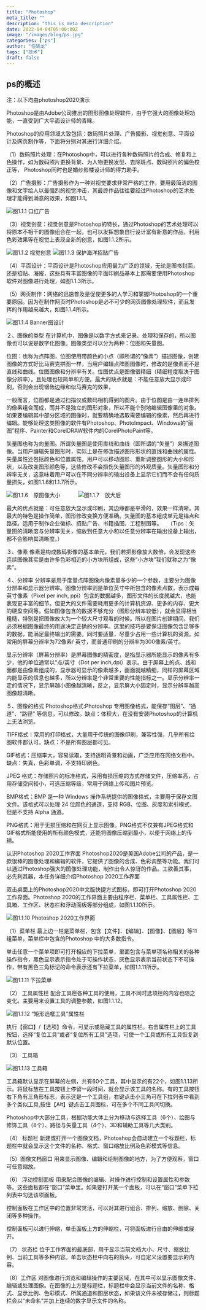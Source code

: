 ```yaml
---
title: "Photoshop"
meta_title: ""
description: "this is meta description"
date: 2022-04-04T05:00:00Z
image: "/images/blog/ps.jpg"
categories: ["ps"]
author: "任晓龙"
tags: ["技术"]
draft: false
---
```


## ps的概述

注：以下均由photoshop2020演示

Photoshop是由Adobe公司推出的图形图像处理软件，由于它强大的图像处理功能，一直受到广大平面设计师的青睐。

Photoshop的应用领域大致包括：数码照片处理、广告摄影、视觉创意、平面设计及网页制作等，下面将分别对其进行详细介绍。

（1）数码照片处理：在Photoshop中，可以进行各种数码照片的合成、修复和上色操作，如为数码照片更换背景、为人物更换发型、去除斑点、数码照片的偏色校正等， Photoshop同时也是婚纱影楼设计师的得力助手。

（2）广告摄影：广告摄影作为一种对视觉要求非常严格的工作，要用最简洁的图像和文字给人以最强烈的视觉冲击，其最终作品往往要经过Photoshop的艺术处理才能得到满意的效果，如图1.1.1。


![图1.1.1   口红广告](/images/blog/口红.png)           

（3）视觉创意：视觉创意是Photoshop的特长，通过Photoshop的艺术处理可以将原本不相干的图像组合在一起，也可以发挥想象自行设计富有新意的作品，利用色彩效果等在视觉上表现全新的创意，如图1.1.2所示。

![图1.1.2   视觉创意](/images/blog/视觉.png)      ![图1.1.3   保护海洋招贴广告](/images/blog/海洋.png)

（4）平面设计：平面设计是Photoshop应用最为广泛的领域，无论是图书封面，还是招贴、海报，这些具有丰富图像的平面印刷品基本上都需要使用Photoshop软件对图像进行处理，如图1.1.3所示。

（5）网页制作：网络的迅速普及是促使更多的人学习和掌握Photoshop的一个重要原因。因为在制作网页时Photoshop是必不可少的网页图像处理软件，而且发挥的作用越来越大，如图1.1.4所示。



![图1.1.4  Banner图设计](/images/blog/品牌.png)

２、图像的类型
在计算机中，图像是以数字方式来记录、处理和保存的，所以图像也可以说是数字化图像。图像类型可以分为两种：位图和矢量图。

位图：也称为点阵图，位图使用带颜色的小点（即所谓的“像素”）描述图像，创建图像的方式好比马赛克拼图一样，当用户编辑点阵图图像时，修改的是像素而不是直线和曲线。位图图像和分辨率有关。位图优点是图像很精细（精细程度取决于图像分辨率），且处理也较简单和方便。最大的缺点就是：不能任意放大显示或印刷，否则会出现锯齿边缘和似马赛克的效果，

一般而言，位图都是通过扫描仪或数码相机得到的图片。由于位图是由一连串排列的像素组合而成，而并不是独立的图形对象，所以不能个别地编辑图像里的对象。如果要编辑其中部分区域的图像时，就要精确地选取需要编辑的像素，然后再进行编辑。能够处理这类图像的软件有Photoshop、PhotoImpact、Windows的“画图”程序、Painter和CorelDRAW软件内的CorelPhotoPaint等。

矢量图也称为向量图。所谓矢量图是使用直线和曲线（即所谓的“矢量”）来描述图像。当用户编辑矢量图形时，实际上是在修改描述图形形状的直线和曲线的属性。矢量属性还包括颜色和位置属性。用户可以移动图形、重新调整图形的大小和形状，以及改变图形颜色等，这些修改不会损伤矢量图形的外观质量。矢量图形和分辨率无关，这意味着用户可以在不同分辨率的输出设备上显示它们而不会有任何质量损失，如图1.1.6和1.1.7所示。

 

 

![图1.1.6　原图像大小](/images/blog/花.png)　　　                           ![图1.1.7　放大后](/images/blog/花1.png)

最大的优点就是：可任意放大显示或印刷，其边缘都是平滑的，效果一样清晰。其最大的特色是操作简单，图形修改变换方便准确。矢量图的基本组成单元是锚点和路径。适用于制作企业徽标、招贴广告、书籍插图、工程制图等。　　（Tips：矢量图的清晰度与分辨率无关，缩放到任意大小和以任意分辨率在输出设备上输出，都不会影响其清晰度。）

３、像素
像素是构成数码影像的基本单元，我们若把影像放大数倍，会发现这些连续图像其实是由许多色彩相近的小方块所组成，这些“小方块”我们就称之为“像素”。

４、分辨率
分辨率是用于度量点阵图像内像素量多少的一个参数，主要分为图像分辨率和显示器分辨率。图像分辨率则是单位英寸中所包含的像素点数，表示成每英寸像素（Pixel per inch, ppi）包含的数据越多，图形文件的长度就越大，也能表现更丰富的细节。但更大的文件需要耗用更多的计算机资源、更多的内存、更大的硬盘空间等。假如图像包含的数据不够充分（图形分辨率较低），就会显得相当粗糙，特别是把图像放大为一个较大尺寸观看的时候。所以在图片创建期间，我们必须根据图像最终的用途决定正确的分辨率。这里的技巧是要保证图像包含足够多的数据，能满足最终输出的需要。同时要适量，尽量少占用一些计算机的资源。如常用的屏幕分辨率为72像素/ 英寸，而普通印刷的分辨率为300像素/英寸。

显示分辨率（屏幕分辨率）是屏幕图像的精密度，是指显示器所能显示的像素有多少，他的单位通常以“点/英寸（Dot per inch,dpi）表示。由于屏幕上的点、线和面都是由像素组成的，显示器可显示的像素越多，画面就越精细，同样的屏幕区域内能显示的信息也越多，所以分辨率是个非常重要的性能指标之一。显示分辨率一定的情况下，显示屏越小图像越清晰，反之，显示屏大小固定时，显示分辨率越高图像越清晰。

５、图像的格式
Photoshop格式:Photoshop 专用图像格式，能保存“图层”、“通道”、“路径” 等信息，可以修改。缺点：体积大，在没有安装Photoshop的计算机上无法浏览。

TIFF格式：常用的打印格式，大量用于传统的图像印刷，兼容性强，几乎所有绘图软件都认可。缺点：不是所有图层都可见。

GIF格式：压缩率大，容易读取，支持透明背景和动画，广泛应用在网络文档中。缺点：失真，色彩单调，不支持印刷色。 

JPEG 格式：存储照片的标准格式，采用有损压缩的方式存储文件，压缩率高，占用存储空间较小，可选压缩等级，常用于网络上传和图片预览。

BMP格式：BMP 是一种 Windows 操作系统提供的图像格式，主要用于保存文图文件。该格式可以处理 24 位颜色的通道，支持 RGB、位图、灰度和索引模式，但是不支持 Alpha 通道。 

PNG格式：用于无损压缩和在网页上显示图像。PNG格式不仅兼有JPEG格式和GIF格式所能使用的所有颜色模式，还能将图像压缩到最小，以便于网络上的传输。

  认识Photoshop 2020工作界面
Photoshop2020是美国Adobe公司的产品，是一款很棒的图像处理和编辑的软件，它提供了图像的合成、色彩调整等功能。我们可以通过Photoshop强大的图像处理功能，制作出令人惊讶的作品。工欲善其事，必先利其器，本任务详细介绍Photoshop 2020工作界面

 

双击桌面上的Photoshop2020中文版快捷方式图标，即可打开Photoshop 2020工作界面。Photoshop 2020的工作界面主要由程序栏、菜单栏、工具属性栏、工具箱、工作区、状态栏和浮动面板等部分组成，如图1.1.10所示。



![图1.1.10 Photoshop 2020工作界面](/images/blog/工作.png)

（1）菜单栏
最上边一栏是菜单栏，包含【文件】、【编辑】、【图像】、【图层】等11组菜单，菜单栏中包含的Photoshop 中的大多数指令。

单击任意一个菜单项即可打开相应的下拉菜单，里面包含与菜单项名称相关的各种操作指令，黑色显示表示指令处于可操作状态，灰色显示表示当前状态下不可操作，带有黑色三角标记的命令表示还有下拉菜单，如图1.1.11所示。



![图1.1.11   下拉菜单](/images/blog/栏.png)

（2）  工具属性栏
配合工具栏各种工具的使用，工具不同时选项栏的内容也随之变化。主要用来设置工具的调整参数，如图1.1.12。



![图1.1.12  “矩形选框工具”属性栏](/images/blog/工具.png)

执行【窗口】/【选项】命令，可显示或隐藏工具的属性栏。右击属性栏上的工具按钮，选择“复位工具”或者“复位所有工具”选项，可使一个工具或所有工具恢复到默认位置。

（3） 工具箱
 




![图1.1.13 工具箱](/images/blog/区.png)

工具箱默认显示在屏幕的左侧，共有60个工具，其中显示的有22个，如图1.1.13所示。将鼠标放在工具按钮上停留一段时间，就会显示该工具的名称。有的工具按钮右下角有三角形标志，表示这是一个工具组，右键点击小三角可在下拉列表中看到多个类似工具,按住【Alt】键点击工具图标，可在多个不同工具间切换。

Photoshop中大部分工具，根据功能大体上分为移动与选择工具（6个）、绘图与修饰工具（8个）、路径与矢量工具（4个）、3D和辅助工具等几大类别。

（4） 标题栏
新建或打开一个图像文档，Photoshop会自动建立一个标题栏，标题栏中就会显示这个文件的名称、格式、窗口缩放比例及色彩模式等信息。  

（5）图像文档窗口
用来显示图像、编辑和绘制图像的地方，为了方便观察，窗口可任意缩放。

（6） 浮动控制面板
用来配合图像的编辑、对操作进行控制和设置属性和参数等。这些面板都在“窗口”菜单里。如果要打开某一个面板，可以在“窗口”菜单下拉列表中勾选该项面板。

控制面板在工作区中的位置非常灵活，可以对其进行组合、排列、缩放、删除、关闭等多种操作。

控制面板可以进行伸缩，单击面板上方的伸缩栏，可将面板进行自由的伸缩或展开。

（7） 状态栏
位于工作界面的最底部，用于显示当前文档大小、尺寸、缩放比例、当前工具等多种内容。单击状态栏中向右的箭头，可自定义设置要显示的内容。

（8）工作区
对图像进行浏览和编辑操作的主要区域，在其中可以显示图像文件、编辑或处理图像。在图像的上方是标题栏，标题栏中会显示当前文件的名称、格式、显示比例、色彩模式、所属通道和图层状态，如果该文件未被存储过，则标题栏会以“未命名”并加上连续的数字显示文件的名称。

